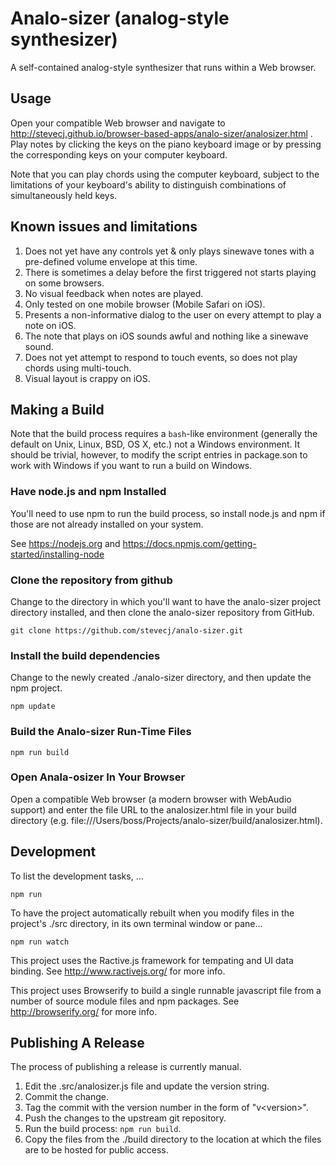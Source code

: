 # Analo-sizer (analog-style synthesizer)

A self-contained analog-style synthesizer that runs within a Web browser.

## Usage

Open your compatible Web browser and navigate to
http://stevecj.github.io/browser-based-apps/analo-sizer/analosizer.html .
Play notes by clicking the keys on the piano keyboard image or by
pressing the corresponding keys on your computer keyboard.

Note that you can play chords using the computer keyboard, subject to
the limitations of your keyboard's ability to distinguish combinations
of simultaneously held keys.

## Known issues and limitations

1. Does not yet have any controls yet & only plays sinewave tones with a
   pre-defined volume envelope at this time.
2. There is sometimes a delay before the first triggered not starts playing
   on some browsers.
3. No visual feedback when notes are played.
4. Only tested on one mobile browser (Mobile Safari on iOS).
5. Presents a non-informative dialog to the user on every attempt to play
   a note on iOS.
6. The note that plays on iOS sounds awful and nothing like a sinewave
   sound.
7. Does not yet attempt to respond to touch events, so does not play chords
   using multi-touch.
8. Visual layout is crappy on iOS.

## Making a Build

Note that the build process requires a `bash`-like environment (generally
the default on Unix, Linux, BSD, OS X, etc.) not a Windows environment.
It should be trivial, however, to modify the script entries in package.son
to work with Windows if you want to run a build on Windows.

### Have node.js and npm Installed

You'll need to use npm to run the build process, so install node.js and
npm if those are not already installed on your system.

See https://nodejs.org and
https://docs.npmjs.com/getting-started/installing-node

### Clone the repository from github

Change to the directory in which you'll want to have the analo-sizer
project directory installed, and then clone the analo-sizer repository
from GitHub.

    git clone https://github.com/stevecj/analo-sizer.git

### Install the build dependencies

Change to the newly created ./analo-sizer directory, and then update the
npm project.

    npm update

### Build the Analo-sizer Run-Time Files

    npm run build

### Open Anala-osizer In Your Browser

Open a compatible Web browser (a modern browser with WebAudio support) and
enter the file URL to the analosizer.html file in your build directory
(e.g. file:///Users/boss/Projects/analo-sizer/build/analosizer.html).

## Development

To list the development tasks, ...

    npm run

To have the project automatically rebuilt when you modify files in the
project's ./src directory, in its own terminal window or pane...

    npm run watch

This project uses the Ractive.js framework for tempating and UI data
binding.  See http://www.ractivejs.org/ for more info.

This project uses Browserify to build a single runnable javascript file
from a number of source module files and npm packages.  See
http://browserify.org/ for more info.

## Publishing A Release

The process of publishing a release is currently manual.

1. Edit the .src/analosizer.js file and update the version string.
2. Commit the change.
3. Tag the commit with the version number in the form of "v&lt;version>".
4. Push the changes to the upstream git repository.
5. Run the build process: `npm run build`.
6. Copy the files from the ./build directory to the location at which
   the files are to be hosted for public access.
